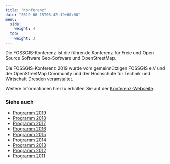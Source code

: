 ```yaml
---
title: "Konferenz"
date: "2019-06-15T08:42:19+00:00"
menu:
  side:
    weight: 4
  top:
    weight: 3
---
```


Die FOSSGIS-Konferenz ist die führende Konferenz für Freie und Open Source Software Geo-Software und OpenStreetMap.

Die FOSSGIS-Konferenz 2019 wurde vom gemeinnützigen FOSSGIS e.V und der OpenStreetMap Community und der Hochschule für Technik und Wirtschaft Dresden veranstaltet.

Weitere Informationen hierzu erhalten Sie auf der [Konferenz-Webseite](https://www.fossgis-konferenz.de).

### Siehe auch

* [Programm 2019](https://pretalx.com/fossgis2019/schedule/)
* [Programm 2018](https://frab.fossgis-konferenz.de/de/2018/public/schedule)
* [Programm 2017](https://frab.fossgis-konferenz.de/de/2017/public/schedule)
* [Programm 2016](https://frab.fossgis-konferenz.de/de/2016/public/schedule)
* [Programm 2015](https://www.fossgis.de/konferenz/2015/programm/)
* [Programm 2014](https://www.fossgis.de/konferenz/2014/programm/)
* [Programm 2013](https://www.fossgis.de/konferenz/2013/programm/)
* [Programm 2012](https://www.fossgis.de/konferenz/2012/programm/)
* [Programm 2011](https://www.fossgis.de/konferenz/2011/programm/)
